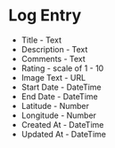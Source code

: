 # Log Entry

* Title - Text
* Description - Text
* Comments - Text
* Rating - scale of 1 - 10
* Image Text - URL
* Start Date - DateTime
* End Date - DateTime
* Latitude - Number
* Longitude  - Number
* Created At - DateTime 
* Updated At - DateTime